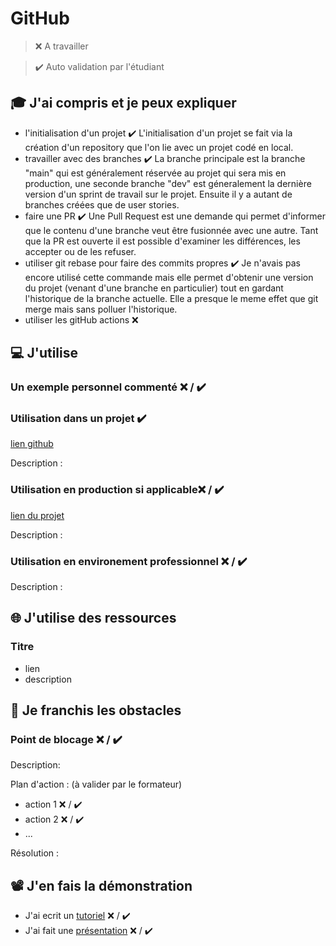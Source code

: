# GitHub

> ❌ A travailler

> ✔️ Auto validation par l'étudiant

## 🎓 J'ai compris et je peux expliquer

- l'initialisation d'un projet ✔️
  L'initialisation d'un projet se fait via la création d'un repository que l'on lie avec un projet codé en local.
- travailler avec des branches ✔️
  La branche principale est la branche "main" qui est généralement réservée au projet qui sera mis en production, une seconde branche "dev" est géneralement la dernière version d'un sprint de travail sur le projet. Ensuite il y a autant de branches créées que de user stories.
- faire une PR ✔️
  Une Pull Request est une demande qui permet d'informer que le contenu d'une branche veut être fusionnée avec une autre. Tant que la PR est ouverte il est possible d'examiner les différences, les accepter ou de les refuser.
- utiliser git rebase pour faire des commits propres ✔️
  Je n'avais pas encore utilisé cette commande mais elle permet d'obtenir une version du projet (venant d'une branche en particulier) tout en gardant l'historique de la branche actuelle. Elle a presque le meme effet que git merge mais sans polluer l'historique.
- utiliser les gitHub actions ❌

## 💻 J'utilise

### Un exemple personnel commenté ❌ / ✔️

### Utilisation dans un projet ✔️

[lien github](https://github.com/JulieCombeau/2022-03-JS-RemoteFR-TeamKarma-P3-Habble)

Description :

### Utilisation en production si applicable❌ / ✔️

[lien du projet](...)

Description :

### Utilisation en environement professionnel ❌ / ✔️

Description :

## 🌐 J'utilise des ressources

### Titre

- lien
- description

## 🚧 Je franchis les obstacles

### Point de blocage ❌ / ✔️

Description:

Plan d'action : (à valider par le formateur)

- action 1 ❌ / ✔️
- action 2 ❌ / ✔️
- ...

Résolution :

## 📽️ J'en fais la démonstration

- J'ai ecrit un [tutoriel](...) ❌ / ✔️
- J'ai fait une [présentation](...) ❌ / ✔️
